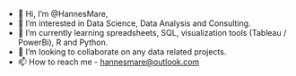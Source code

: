 - 👋 Hi, I’m @HannesMare,
- 👀 I’m interested in Data Science, Data Analysis and Consulting.
- 🌱 I’m currently learning spreadsheets, SQL, visualization tools (Tableau / PowerBi), R and Python.
- 💞️ I’m looking to collaborate on any data related projects.
- 📫 How to reach me - hannesmare@outlook.com

<!---
HannesMare/HannesMare is a ✨ special ✨ repository because its `README.md` (this file) appears on your GitHub profile.
You can click the Preview link to take a look at your changes.
--->

